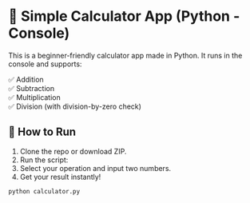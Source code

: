 # 🧮 Simple Calculator App (Python - Console)

This is a beginner-friendly calculator app made in Python. It runs in the console and supports:

✅ Addition  
✅ Subtraction  
✅ Multiplication  
✅ Division (with division-by-zero check)

## 🚀 How to Run

1. Clone the repo or download ZIP.
2. Run the script:
3. Select your operation and input two numbers.
4. Get your result instantly!
```bash
python calculator.py

